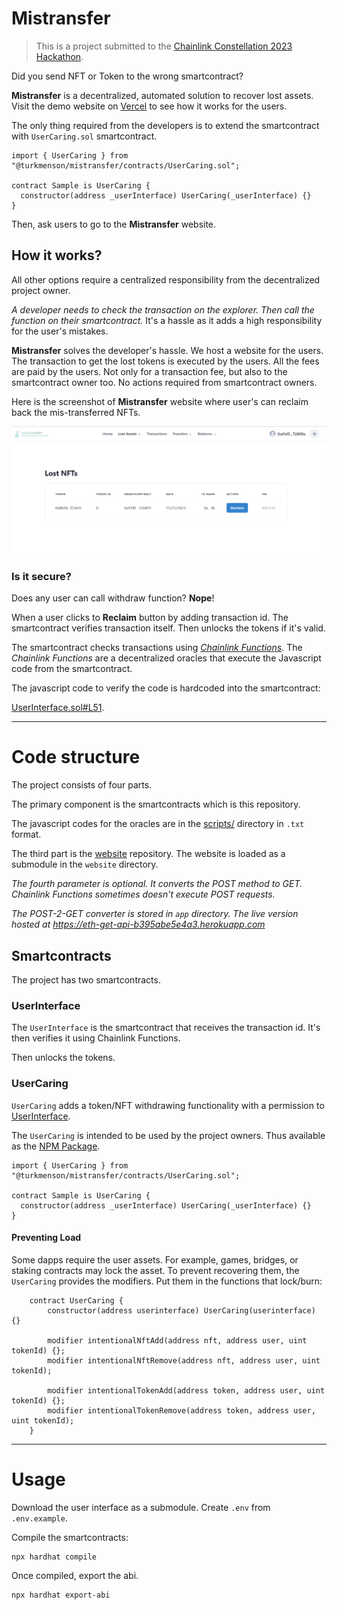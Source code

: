 # Mistransfer

> This is a project submitted to the [Chainlink Constellation 2023 Hackathon](https://devpost.com/software/user-caring).

Did you send NFT or Token to the wrong smartcontract?

**Mistransfer** is a decentralized, automated solution to recover lost assets.
Visit the demo website on [Vercel](https://mistransfer-website-git-main-ahmetson.vercel.app/) to see how it works for the users.

The only thing required from the developers is to extend the smartcontract with `UserCaring.sol` smartcontract.


```solidity
import { UserCaring } from "@turkmenson/mistransfer/contracts/UserCaring.sol";

contract Sample is UserCaring {
  constructor(address _userInterface) UserCaring(_userInterface) {}
}
```

Then, ask users to go to the **Mistransfer** website.

## How it works?
All other options require a centralized responsibility from the decentralized project owner.

*A developer needs to check the transaction on the explorer. Then call the function on their smartcontract.*
It's a hassle as it adds a high responsibility for the user's mistakes.

**Mistransfer** solves the developer's hassle. We host a website for the users.
The transaction to get the lost tokens is executed by the users. All the fees are paid by the users.
Not only for a transaction fee, but also to the smartcontract owner too.
No actions required from smartcontract owners.

Here is the screenshot of **Mistransfer** website where user's can reclaim back the mis-transferred NFTs.

![screenshot of lost nfts](lostnfts.png "Mistransfer Reclaim lost nft")

### Is it secure?
Does any user can call withdraw function? **Nope**!

When a user clicks to **Reclaim** button by adding transaction id. 
The smartcontract verifies transaction itself. Then unlocks the tokens if it's valid.

The smartcontract checks transactions using *[Chainlink Functions](https://chain.link/functions)*.
The *Chainlink Functions* are a decentralized oracles that execute the Javascript code from the smartcontract.

The javascript code to verify the code is hardcoded into the smartcontract:

[UserInterface.sol#L51](https://github.com/ahmetson/mistransfer/blob/main/contracts/UserInterface.sol#L51).

---

# Code structure

The project consists of four parts.

The primary component is the smartcontracts which is this repository.

The javascript codes for the oracles are
in the [scripts/](./scripts/) directory in `.txt` format.

The third part is the [website](https://github.com/ahmetson/mistransfer-website) repository. 
The website is loaded as a submodule in the `website` directory.

*The fourth parameter is optional.
It converts the POST method to GET.
Chainlink Functions sometimes doesn't execute POST requests.*

*The POST-2-GET converter is stored in `app` directory. The live version hosted at https://eth-get-api-b395abe5e4a3.herokuapp.com*

## Smartcontracts

The project has two smartcontracts.

### UserInterface
The `UserInterface` is the smartcontract
that receives the transaction id. 
It's then verifies it using Chainlink Functions.

Then unlocks the tokens.

### UserCaring

`UserCaring` adds a token/NFT withdrawing functionality with a permission to
[UserInterface](#userinterface).

The `UserCaring` is intended to be used by the project owners.
Thus available as the [NPM Package](https://www.npmjs.com/package/@turkmenson/mistransfer).

```solidity
import { UserCaring } from "@turkmenson/mistransfer/contracts/UserCaring.sol";

contract Sample is UserCaring {
  constructor(address _userInterface) UserCaring(_userInterface) {}
}
```

#### Preventing Load

Some dapps require the user assets. For example, games, bridges, or staking contracts may lock the asset.
To prevent recovering them, the `UserCaring` provides the modifiers. 
Put them in the functions that lock/burn:

```solidity
    contract UserCaring {
        constructor(address userinterface) UserCaring(userinterface) {}

        modifier intentionalNftAdd(address nft, address user, uint tokenId) {};
        modifier intentionalNftRemove(address nft, address user, uint tokenId);

        modifier intentionalTokenAdd(address token, address user, uint tokenId) {};
        modifier intentionalTokenRemove(address token, address user, uint tokenId);
    }
```

---

# Usage

Download the user interface as a submodule.
Create `.env` from `.env.example`.

Compile the smartcontracts:

```shell
npx hardhat compile
```

Once compiled, export the abi.

```shell
npx hardhat export-abi
```